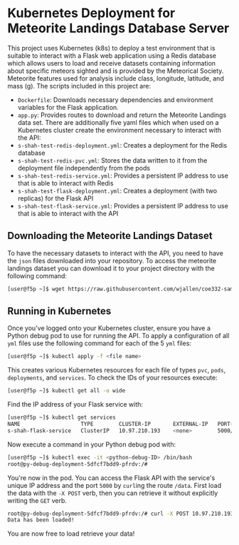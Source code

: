 # Kubernetes Deployment for Meteorite Landings Database Server
This project uses Kubernetes (k8s) to deploy a test environment that is suitable to interact with a Flask web application using a Redis database which allows users to load and receive datasets containing information about specific meteors sighted and is provided by the Meteorical Society. Meteorite features used for analysis include class, longitude, latitude, and mass (g). The scripts included in this project are:
- ```Dockerfile```: Downloads necessary dependencies and environment variables for the Flask application.
- ```app.py```: Provides routes to download and return the Meteorite Landings data set.
There are additionally five yaml files which when used on a Kubernetes cluster create the environment necessary to interact with the API:
- ```s-shah-test-redis-deployment.yml```: Creates a deployment for the Redis database
- ```s-shah-test-redis-pvc.yml```: Stores the data written to it from the deployment file independently from the pods
- ```s-shah-test-redis-service.yml```: Provides a persistent IP address to use that is able to interact with Redis
- ```s-shah-test-flask-deployment.yml```: Creates a deployment (with two replicas) for the Flask API
- ```s-shah-test-flask-service.yml```: Provides a persistent IP address to use that is able to interact with the API

## Downloading the Meteorite Landings Dataset 
To have the necessary datasets to interact with the API, you need to have the ```json``` files downloaded into your repository. To access the meteorite landings dataset you can download it to your project directory with the following command:

```bash
[user@f5p ~]$ wget https://raw.githubusercontent.com/wjallen/coe332-sample-data/main/ML_Data_Sample.json
```

## Running in Kubernetes
Once you've logged onto your Kubernetes cluster, ensure you have a Python debug pod to use for running the API. To apply a configuration of all ```yml``` files use the following command for each of the 5 ```yml``` files:
``` bash
[user@f5p ~]$ kubectl apply -f <file name>
```
This creates various Kubernetes resources for each file of types ```pvc```, ```pods```, ```deployments```, and ```services```. To check the IDs of your resources execute:
``` bash
[user@f5p ~]$ kubectl get all -o wide
```
Find the IP address of your Flask service with:
``` bash
[user@f5p ~]$ kubectl get services
NAME                   TYPE        CLUSTER-IP       EXTERNAL-IP   PORT(S)    AGE
s-shah-flask-service   ClusterIP   10.97.210.193    <none>        5000/TCP   3h6m
```
Now execute a command in your Python debug pod with:
``` bash
[user@f5p ~]$ kubectl exec -it <python-debug-ID> /bin/bash
root@py-debug-deployment-5dfcf7bdd9-pfrdv:/#
```
You're now in the pod. You can access the Flask API with the service's unique IP address and the port ```5000``` by ```curl```ing the route ```/data```. First load the data with the ```-X POST``` verb, then you can retrieve it without explicitly writing the ```GET``` verb.
``` bash
root@py-debug-deployment-5dfcf7bdd9-pfrdv:/# curl -X POST 10.97.210.193:5000/data
Data has been loaded!
```
You are now free to load retrieve your data!
